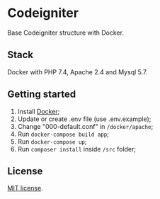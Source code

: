 # Codeigniter
Base Codeigniter structure with Docker.

## Stack
Docker with PHP 7.4, Apache 2.4 and Mysql 5.7.

## Getting started
1. Install [Docker](https://docs.docker.com/get-docker/);
1. Update or create .env file (use .env.example);
1. Change "000-default.conf" in `/docker/apache`;
1. Run `docker-compose build app`;
1. Run `docker-compose up`;
1. Run `composer install` inside `/src` folder;

## License

[MIT license](https://opensource.org/licenses/MIT).

